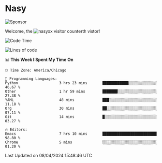 # Nasy

<!--
<p align="center">
<img height="200" src="https://github-readme-stats.vercel.app/api?username=nasyxx&count_private=true&show_icons=true&theme=dracula&include_all_commits=true"/>
<img height="200" src="https://github-readme-stats.vercel.app/api/top-langs/?username=nasyxx&theme=dracula&hide=html,jupyter+notebook&count_private=true&show_icons=true"/>
</p>

  
----------------
-->

![Sponsor](https://img.shields.io/static/v1.svg?label=Sponsor&message=%E2%9D%A4&logo=GitHub&style=flat&color=pink)
 
Welcome, the ![nasyxx visitor counter](https://count.getloli.com/get/@nasyxx?theme=rule34)th vistor!
 
<!--START_SECTION:waka-->
![Code Time](http://img.shields.io/badge/Code%20Time-4%2C376%20hrs%2057%20mins-blue)

![Lines of code](https://img.shields.io/badge/From%20Hello%20World%20I%27ve%20Written-6.3%20million%20lines%20of%20code-blue)

📊 **This Week I Spent My Time On** 

```text
🕑︎ Time Zone: America/Chicago

💬 Programming Languages: 
Python                   3 hrs 23 mins       ████████████░░░░░░░░░░░░░   46.67 % 
Other                    1 hr 59 mins        ███████░░░░░░░░░░░░░░░░░░   27.38 % 
YAML                     48 mins             ███░░░░░░░░░░░░░░░░░░░░░░   11.18 % 
Org                      30 mins             ██░░░░░░░░░░░░░░░░░░░░░░░   07.11 % 
Git                      14 mins             █░░░░░░░░░░░░░░░░░░░░░░░░   03.27 % 

🔥 Editors: 
Emacs                    7 hrs 10 mins       █████████████████████████   98.80 % 
Chrome                   5 mins              ░░░░░░░░░░░░░░░░░░░░░░░░░   01.20 % 
```


 Last Updated on 08/04/2024 15:48:46 UTC
<!--END_SECTION:waka-->

<!-- ![visitors](https://visitor-badge.laobi.icu/badge?page_id=nasyxx.nasyxx) -->
